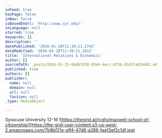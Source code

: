 ```yaml
---
inFeed: true
hasPage: false
inNav: false
isBasedOnUrl: 'http://www.syr.edu/'
inLanguage: null
starred: true
keywords: []
description: ''
datePublished: '2016-01-28T11:39:21.274Z'
dateModified: '2016-01-28T11:39:11.181Z'
title: 'International Relations & Economics'
author: []
sourcePath: _posts/2016-01-25-6bd67d58-83e4-4ecc-8736-81d2fa826dd2.md
published: true
authors: []
publisher:
  name: null
  domain: null
  url: null
  favicon: null
_type: MediaObject

---
```

Syracuse University 12-16
![https://thegrid.ai/rcgliv/maxwell-school-of-citizenship/](https://the-grid-user-content.s3-us-west-2.amazonaws.com/7b8bf21e-aff4-47d8-a286-fae13ef2c1df.jpg)